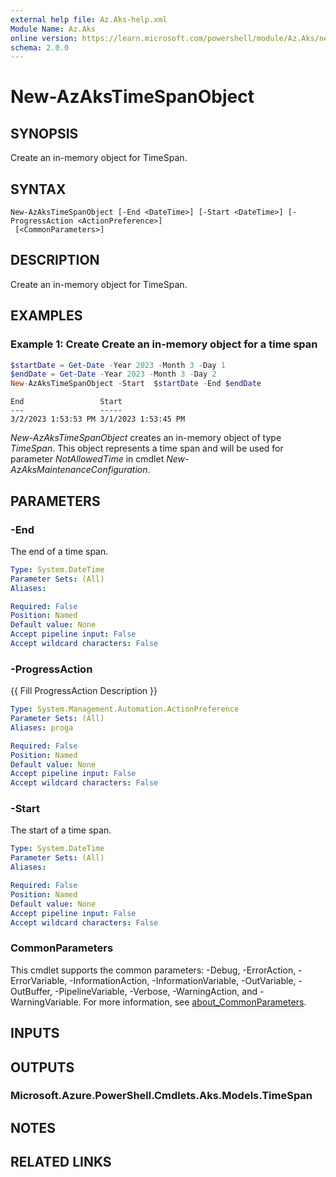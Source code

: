 ```yaml
---
external help file: Az.Aks-help.xml
Module Name: Az.Aks
online version: https://learn.microsoft.com/powershell/module/Az.Aks/new-azakstimespanobject
schema: 2.0.0
---
```


# New-AzAksTimeSpanObject

## SYNOPSIS
Create an in-memory object for TimeSpan.

## SYNTAX

```
New-AzAksTimeSpanObject [-End <DateTime>] [-Start <DateTime>] [-ProgressAction <ActionPreference>]
 [<CommonParameters>]
```

## DESCRIPTION
Create an in-memory object for TimeSpan.

## EXAMPLES

### Example 1: Create Create an in-memory object for a time span
```powershell
$startDate = Get-Date -Year 2023 -Month 3 -Day 1
$endDate = Get-Date -Year 2023 -Month 3 -Day 2
New-AzAksTimeSpanObject -Start  $startDate -End $endDate
```

```output
End                 Start
---                 -----
3/2/2023 1:53:53 PM 3/1/2023 1:53:45 PM
```

*New-AzAksTimeSpanObject* creates an in-memory object of type *TimeSpan*.
This object represents a time span and will be used for parameter *NotAllowedTime* in cmdlet *New-AzAksMaintenanceConfiguration*.

## PARAMETERS

### -End
The end of a time span.

```yaml
Type: System.DateTime
Parameter Sets: (All)
Aliases:

Required: False
Position: Named
Default value: None
Accept pipeline input: False
Accept wildcard characters: False
```

### -ProgressAction
{{ Fill ProgressAction Description }}

```yaml
Type: System.Management.Automation.ActionPreference
Parameter Sets: (All)
Aliases: proga

Required: False
Position: Named
Default value: None
Accept pipeline input: False
Accept wildcard characters: False
```

### -Start
The start of a time span.

```yaml
Type: System.DateTime
Parameter Sets: (All)
Aliases:

Required: False
Position: Named
Default value: None
Accept pipeline input: False
Accept wildcard characters: False
```

### CommonParameters
This cmdlet supports the common parameters: -Debug, -ErrorAction, -ErrorVariable, -InformationAction, -InformationVariable, -OutVariable, -OutBuffer, -PipelineVariable, -Verbose, -WarningAction, and -WarningVariable. For more information, see [about_CommonParameters](http://go.microsoft.com/fwlink/?LinkID=113216).

## INPUTS

## OUTPUTS

### Microsoft.Azure.PowerShell.Cmdlets.Aks.Models.TimeSpan

## NOTES

## RELATED LINKS

